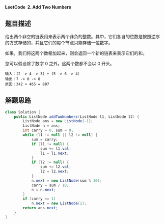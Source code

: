 **LeetCode&nbsp;&nbsp;2. Add Two Numbers**

## 题目描述

给出两个非空的链表用来表示两个非负的整数。其中，它们各自的位数是按照逆序的方式存储的，并且它们的每个节点只能存储一位数字。

如果，我们将这两个数相加起来，则会返回一个新的链表来表示它们的和。

您可以假设除了数字 0 之外，这两个数都不会以 0 开头。

```
输入：(2 -> 4 -> 3) + (5 -> 6 -> 4)
输出：7 -> 0 -> 8
原因：342 + 465 = 807
```

## 解题思路

```java
class Solution {
    public ListNode addTwoNumbers(ListNode l1, ListNode l2) {
        ListNode ans = new ListNode(-1);
        ListNode n = ans;
        int carry = 0, sum = 0;
        while (l1 != null || l2 != null) {
            sum = carry;
            if (l1 != null) { 
                sum += l1.val;
                l1 = l1.next;
            }
            if (l2 != null) { 
                sum += l2.val;
                l2 = l2.next;
            }
            n.next = new ListNode(sum % 10);
            carry = sum / 10;
            n = n.next;
        }
        if (carry == 1)
            n.next = new ListNode(1);
        return ans.next;
    }
}
```

